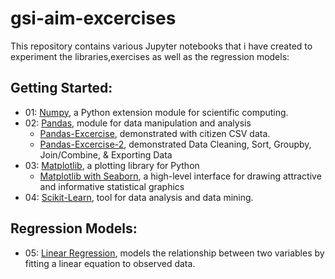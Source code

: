 # gsi-aim-excercises

This repository contains various Jupyter notebooks that i have created to experiment the libraries,exercises as well as the regression models:

## Getting Started:
- 01: [Numpy](https://github.ibm.com/vasinter/gsi-aim-excercises/blob/master/01.%20Numpy/Numpy-Basics.ipynb), a Python extension module for scientific computing.
- 02: [Pandas](https://github.ibm.com/vasinter/gsi-aim-excercises/blob/master/02.%20Pandas/Pandas-Basics.ipynb), module for data manipulation and analysis
  - [Pandas-Excercise](https://github.ibm.com/vasinter/gsi-aim-excercises/blob/master/02.%20Pandas/Excercise/Pandas-excercise.ipynb), demonstrated with citizen CSV data.
  - [Pandas-Excercise-2](https://github.ibm.com/vasinter/gsi-aim-excercises/blob/master/02.%20Pandas/Excercise%202/Excercise%202.ipynb), demonstrated Data Cleaning, Sort, Groupby, Join/Combine, & Exporting Data
- 03: [Matplotlib](https://github.ibm.com/vasinter/gsi-aim-excercises/blob/master/03.%20Matplotlib/Matplotlib-Basics.ipynb), a plotting library for Python 
  - [Matplotlib with Seaborn](https://github.ibm.com/vasinter/gsi-aim-excercises/blob/master/03.%20Matplotlib/Matplotlib%20with%20Seaborn.ipynb), a high-level interface for drawing attractive and informative statistical graphics
- 04: [Scikit-Learn](https://github.ibm.com/vasinter/gsi-aim-excercises/blob/master/04.%20Scikit-Learn%20/Scikit-Learn.ipynb), tool for data analysis and data mining.

## Regression Models:

- 05: [Linear Regression](https://github.ibm.com/vasinter/gsi-aim-excercises/tree/master/05.%20Linear%20Regression), models the relationship between two variables by fitting a linear equation to observed data.
